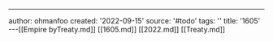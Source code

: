 ---
author: ohmanfoo
created: '2022-09-15'
source: '#todo'
tags: ''
title: '1605'
---[[Empire byTreaty.md]]
[[1605.md]]
[[2022.md]]
[[Treaty.md]]
